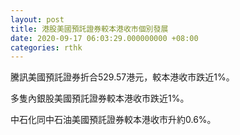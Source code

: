 ```yaml
---
layout: post
title: 港股美國預託證券較本港收市個別發展
date: 2020-09-17 06:03:29.000000000 +08:00
categories: rthk
---
```


騰訊美國預託證券折合529.57港元，較本港收市跌近1%。

多隻內銀股美國預託證券較本港收市跌近1%。

中石化同中石油美國預託證券較本港收市升約0.6%。
